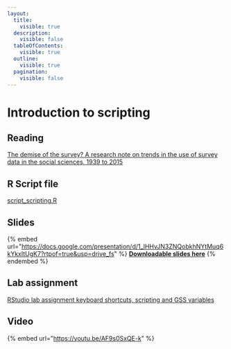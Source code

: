 ```yaml
---
layout:
  title:
    visible: true
  description:
    visible: false
  tableOfContents:
    visible: true
  outline:
    visible: true
  pagination:
    visible: false
---
```


# Introduction to scripting

## Reading

[The demise of the survey? A research note on trends in the use of survey data in the social sciences, 1939 to 2015](https://drive.google.com/file/d/1zdNiWlaal7qUUTXd755NFLkxLGEOXgfA/view?usp=sharing)

## R Script file

[script\_scripting.R](https://drive.google.com/open?id=1ksWH9huWbEYaCsdgToB97rkiw4UPQmf1\&usp=drive\_fs)

## Slides

{% embed url="https://docs.google.com/presentation/d/1_lHHvJN3ZNQobkhNYtMuq6kYkxItUgK7?rtpof=true&usp=drive_fs" %}
[**Downloadable slides here**](https://docs.google.com/presentation/d/1\_lHHvJN3ZNQobkhNYtMuq6kYkxItUgK7?rtpof=true\&usp=drive\_fs)
{% endembed %}

## Lab assignment

[RStudio lab assignment keyboard shortcuts, scripting and GSS variables](https://docs.google.com/document/d/1\_nM\_N35xnALjjEIgoDfvA68ai1iJMlk8/edit?usp=sharing\&ouid=100179871492576617561\&rtpof=true\&sd=true)

## Video

{% embed url="https://youtu.be/AF9s0SxQE-k" %}

